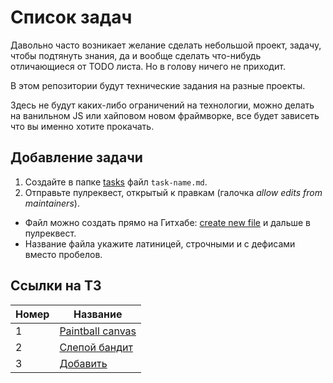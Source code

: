 # Список задач
Давольно часто возникает желание сделать небольшой проект, задачу, чтобы подтянуть знания, да и вообще сделать что-нибудь отличающиеся от TODO листа. Но в голову ничего не приходит.

В этом репозитории будут технические задания на разные проекты.

Здесь не будут каких-либо ограничений на технологии, можно делать на ванильном JS или хайповом новом фраймворке, все будет зависеть что вы именно хотите прокачать. 

## Добавление задачи

1. Создайте в папке [tasks](https://github.com/sochijs/tasks/tree/master/tasks) файл `task-name.md`.
2. Отправьте пулреквест, открытый к правкам (галочка _allow edits from maintainers_).

- Файл можно создать прямо на Гитхабе: [create new file](https://github.com/sochijs/tasks/new/master/tasks) и дальше в пулреквест.
- Название файла укажите латиницей, строчными и с дефисами вместо пробелов.

## Ссылки на ТЗ

Номер   | Название                                                       
--------|----------
1       | [Paintball canvas](https://github.com/sochijs/tasks/blob/master/tasks/paintball-canvas.md)
2       | [Слепой бандит](https://github.com/sochijs/tasks/blob/master/tasks/blind-bandit.md)
3       | [Добавить](https://github.com/sochijs/tasks/new/master/tasks)